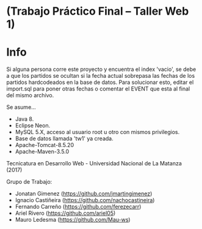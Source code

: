 # (Trabajo Práctico Final – Taller Web 1)

# Info

Si alguna persona corre este proyecto y encuentra el index 'vacio', se debe a que los partidos se ocultan si 
la fecha actual sobrepasa las fechas de los partidos hardcodeados en la base de datos. Para solucionar esto, 
editar el import.sql para poner otras fechas o comentar el EVENT que esta al final del mismo archivo.

Se asume...
- Java 8.
- Eclipse Neon.
- MySQL 5.X, acceso al usuario root u otro con mismos privilegios.
- Base de datos llamada 'tw1' ya creada.
- Apache-Tomcat-8.5.20
- Apache-Maven-3.5.0

Tecnicatura en Desarrollo Web - Universidad Nacional de La Matanza (2017)

Grupo de Trabajo:
  + Jonatan Gimenez (https://github.com/jmartingimenez)
  + Ignacio Castiñeira (https://github.com/nachocastineira)
  + Fernando Carreño (https://github.com/ferezecarr)
  + Ariel Rivero (https://github.com/ariel05)
  + Mauro Ledesma (https://github.com/Mau-ws)
